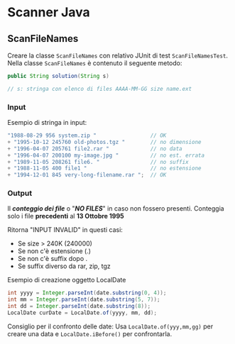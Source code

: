 # Scanner Java

## ScanFileNames

Creare la classe `ScanFileNames` con relativo JUnit di test `ScanFileNamesTest`.
Nella classe `ScanFileNames` è contenuto il seguente metodo:

```java
public String solution(String s)

// s: stringa con elenco di files AAAA-MM-GG size name.ext
```

### Input

Esempio di stringa in input:

```java
"1988-08-29 956 system.zip "                 // OK
+ "1995-10-12 245760 old-photos.tgz "        // no dimensione
+ "1996-04-07 205761 file2.rar "             // no data
+ "1996-04-07 200100 my-image.jpg "          // no est. errata
+ "1989-11-05 208261 file6. "                // no suffix
+ "1988-11-05 400 file1 "                    // no estensione
+ "1994-12-01 845 very-long-filename.rar ";  // OK
```

### Output

Il _**conteggio dei file**_ o "_**NO FILES**_" in caso non fossero presenti.
Conteggia solo i file **precedenti** al **13 Ottobre 1995**

Ritorna "INPUT INVALID" in questi casi:

- Se size > 240K (240000)
- Se non c'è estensione (.)
- Se non c'è suffix dopo .
- Se suffix diverso da rar, zip, tgz

Esempio di creazione oggetto LocalDate

```java
int yyyy = Integer.parseInt(date.substring(0, 4));
int mm = Integer.parseInt(date.substring(5, 7));
int dd = Integer.parseInt(date.substring(8));
LocalDate curDate = LocalDate.of(yyyy, mm, dd);
```

Consiglio per il confronto delle date:
Usa `LocalDate.of(yyy,mm,gg)` per creare una data e `LocalDate.iBefore()` per confrontarla.
